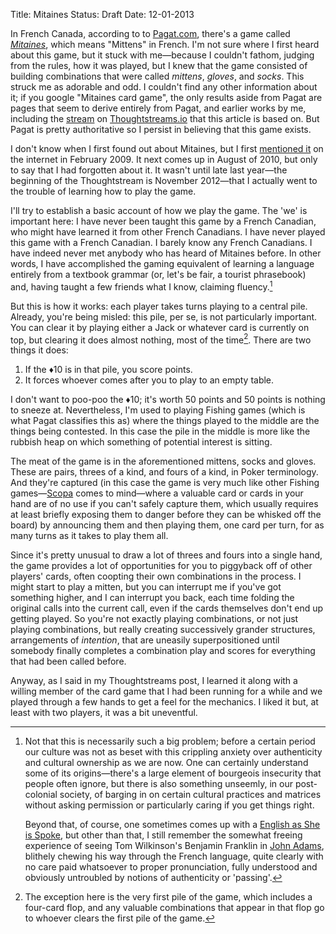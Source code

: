 Title: Mitaines
Status: Draft
Date: 12-01-2013

In French Canada, according to to [Pagat.com][1], there's a game called [*Mitaines*][2], which means "Mittens" in French. I'm not sure where I first heard about this game, but it stuck with me—because I couldn't fathom, judging from the rules, how it was played, but I knew that the game consisted of building combinations that were called *mittens*, *gloves*, and *socks*. This struck me as adorable and odd. I couldn't find any other information about it; if you google "Mitaines card game", the only results aside from Pagat are pages that seem to derive entirely from Pagat, and earlier works by me, including the [stream][3] on [Thoughtstreams.io][4] that this article is based on. But Pagat is pretty authoritative so I persist in believing that this game exists.

I don't know when I first found out about Mitaines, but I first [mentioned it][5] on the internet in February 2009. It next comes up in August of 2010, but only to say that I had forgotten about it. It wasn't until late last year—the beginning of the Thoughtstream is November 2012—that I actually went to the trouble of learning how to play the game. 

I'll try to establish a basic account of how we play the game. The 'we' is important here: I have never been taught this game by a French Canadian, who might have learned it from other French Canadians. I have never played this game with a French Canadian. I barely know any French Canadians. I have indeed never met anybody who has heard of Mitaines before. In other words, I have accomplished the gaming equivalent of learning a language entirely from a textbook grammar (or, let's be fair, a tourist phrasebook) and, having taught a few friends what I know, claiming fluency.[^1] 

But this is how it works: each player takes turns playing to a central pile. Already, you're being misled: this pile, per se, is not particularly important. You can clear it by playing either a Jack or whatever card is currently on top, but clearing it does almost nothing, most of the time[^2]. There are two things it does:

1. If the ♦10 is in that pile, you score points.
2. It forces whoever comes after you to play to an empty table.

I don't want to poo-poo the ♦10; it's worth 50 points and 50 points is nothing to sneeze at. Nevertheless, I'm used to playing Fishing games (which is what Pagat classifies this as) where the things played to the middle are the things being contested. In this case the pile in the middle is more like the rubbish heap on which something of potential interest is sitting.

The meat of the game is in the aforementioned mittens, socks and gloves. These are pairs, threes of a kind, and fours of a kind, in Poker terminology. And they're captured (in this case the game is very much like other Fishing games—[Scopa][8] comes to mind—where a valuable card or cards in your hand are of no use if you can't safely capture them, which usually requires at least briefly exposing them to danger before they can be whisked off the board) by announcing them and then playing them, one card per turn, for as many turns as it takes to play them all. 

Since it's pretty unusual to draw a lot of threes and fours into a single hand, the game provides a lot of opportunities for you to piggyback off of other players' cards, often coopting their own combinations in the process. I might start to play a mitten, but you can interrupt me if you've got something higher, and I can interrupt you back, each time folding the original calls into the current call, even if the cards themselves don't end up getting played. So you're not exactly playing combinations, or not just playing combinations, but really creating successively grander structures, arrangements of *intention*, that are uneasily superpositioned until somebody finally completes a combination play and scores for everything that had been called before.

Anyway, as I said in my Thoughtstreams post, I learned it along with a willing member of the card game that I had been running for a while and we played through a few hands to get a feel for the mechanics. I liked it but, at least with two players, it was a bit uneventful. 
[^1]:	Not that this is necessarily such a big problem; before a certain period our culture was not as beset with this crippling anxiety over authenticity and cultural ownership as we are now. One can certainly understand some of its origins—there's a large element of bourgeois insecurity that people often ignore, but there is also something unseemly, in our post-colonial society, of barging in on certain cultural practices and matrices without asking permission or particularly caring if you get things right. 

	Beyond that, of course, one sometimes comes up with a [English as She is Spoke][6], but other than that, I still remember the somewhat freeing experience of seeing Tom Wilkinson's Benjamin Franklin in [John Adams][7], blithely chewing his way through the French language, quite clearly with no care paid whatsoever to proper pronunciation, fully understood and obviously untroubled by notions of authenticity or 'passing'.

[^2]:	The exception here is the very first pile of the game, which includes a four-card flop, and any valuable combinations that appear in that flop go to whoever clears the first pile of the game.

[1]:	http://pagat.com
[2]:	http://www.pagat.com/fishing/mitaines.html
[3]:	https://thoughtstreams.io/zdsmith/mitaines/
[4]:	http://thoughtstreams.io
[5]:	http://www.lastplanetojakarta.com/forums/index.php?topic=9929.85
[6]:	http://en.wikipedia.org/wiki/English_As_She_Is_Spoke
[7]:	http://www.imdb.com/title/tt0472027/?ref_=fn_al_tt_1
[8]:	http://www.pagat.com/fishing/scopone.html
